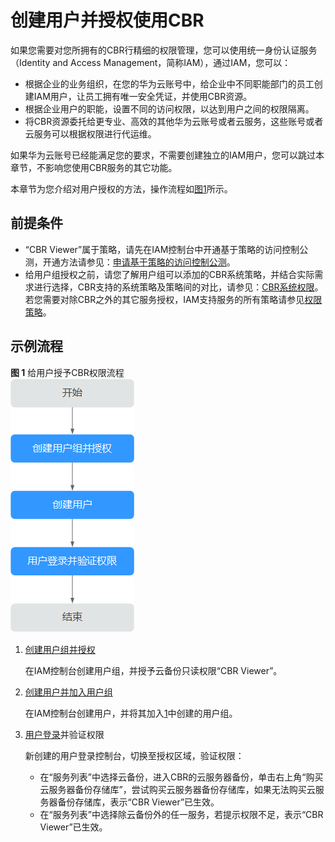 # 创建用户并授权使用CBR<a name="cbr_03_0048"></a>

如果您需要对您所拥有的CBR行精细的权限管理，您可以使用统一身份认证服务（Identity and Access Management，简称IAM），通过IAM，您可以：

-   根据企业的业务组织，在您的华为云账号中，给企业中不同职能部门的员工创建IAM用户，让员工拥有唯一安全凭证，并使用CBR资源。
-   根据企业用户的职能，设置不同的访问权限，以达到用户之间的权限隔离。
-   将CBR资源委托给更专业、高效的其他华为云账号或者云服务，这些账号或者云服务可以根据权限进行代运维。

如果华为云账号已经能满足您的要求，不需要创建独立的IAM用户，您可以跳过本章节，不影响您使用CBR服务的其它功能。

本章节为您介绍对用户授权的方法，操作流程如[图1](#fig194521431175317)所示。

## 前提条件<a name="section1881236181014"></a>

-   “CBR Viewer”属于策略，请先在IAM控制台中开通基于策略的访问控制公测，开通方法请参见：[申请基于策略的访问控制公测](https://support.huaweicloud.com/usermanual-iam/iam_01_019.html)。
-   给用户组授权之前，请您了解用户组可以添加的CBR系统策略，并结合实际需求进行选择，CBR支持的系统策略及策略间的对比，请参见：[CBR系统权限](https://support.huaweicloud.com/productdesc-cbr/cbr_01_0011.html)。若您需要对除CBR之外的其它服务授权，IAM支持服务的所有策略请参见[权限策略](https://support.huaweicloud.com/permissions/policy_list.html?product=cbr)。

## 示例流程<a name="section3858134855017"></a>

**图 1**  给用户授予CBR权限流程<a name="fig194521431175317"></a>  
![](figures/给用户授予CBR权限流程.png "给用户授予CBR权限流程")

1.  <a name="li3656183032711"></a>[创建用户组并授权](https://support.huaweicloud.com/usermanual-iam/zh-cn_topic_0046611269.html)

    在IAM控制台创建用户组，并授予云备份只读权限“CBR Viewer”。

2.  [创建用户并加入用户组](https://support.huaweicloud.com/usermanual-iam/zh-cn_topic_0046611303.html)

    在IAM控制台创建用户，并将其加入[1](#li3656183032711)中创建的用户组。

3.  [用户登录](https://support.huaweicloud.com/usermanual-iam/iam_01_0552.html)并验证权限

    新创建的用户登录控制台，切换至授权区域，验证权限：

    -   在“服务列表”中选择云备份，进入CBR的云服务器备份，单击右上角“购买云服务器备份存储库”，尝试购买云服务器备份存储库，如果无法购买云服务器备份存储库，表示“CBR Viewer”已生效。
    -   在“服务列表”中选择除云备份外的任一服务，若提示权限不足，表示“CBR Viewer”已生效。



